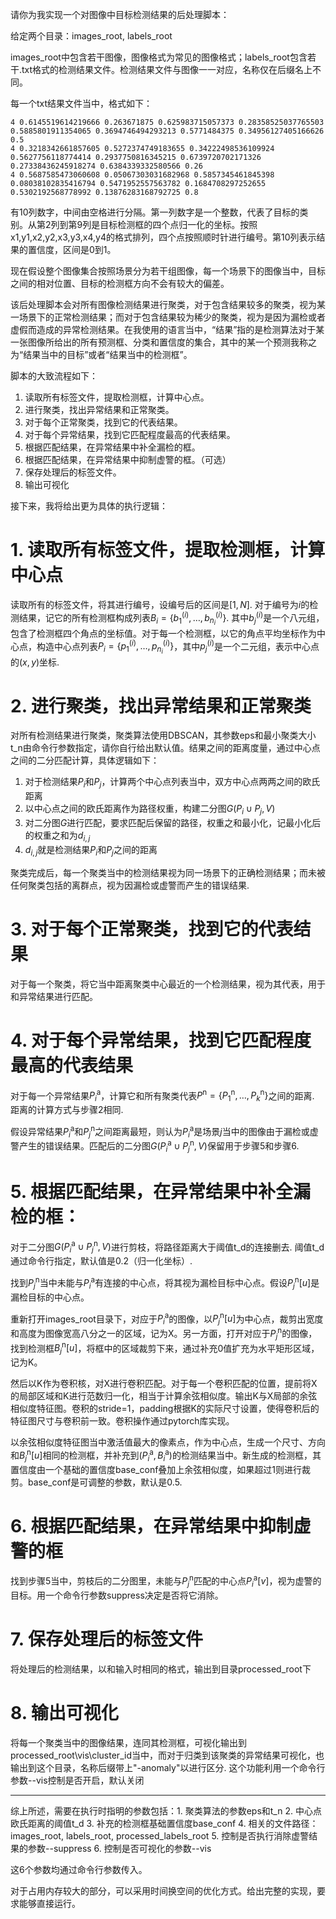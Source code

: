 请你为我实现一个对图像中目标检测结果的后处理脚本：

给定两个目录：images_root, labels_root

images_root中包含若干图像，图像格式为常见的图像格式；labels_root包含若干.txt格式的检测结果文件。检测结果文件与图像一一对应，名称仅在后缀名上不同。

每一个txt结果文件当中，格式如下：
```
4 0.6145519614219666 0.263671875 0.625983715057373 0.28358525037765503 0.5885801911354065 0.3694746494293213 0.5771484375 0.34956127405166626 0.5
4 0.3218342661857605 0.5272374749183655 0.34222498536109924 0.5627756118774414 0.2937750816345215 0.6739720702171326 0.27338436245918274 0.6384339332580566 0.26
4 0.5687585473060608 0.05067303031682968 0.5857345461845398 0.08038102835416794 0.5471952557563782 0.1684708297252655 0.5302192568778992 0.13876283168792725 0.8
```
有10列数字，中间由空格进行分隔。第一列数字是一个整数，代表了目标的类别。从第2列到第9列是目标检测框的四个点归一化的坐标。按照x1,y1,x2,y2,x3,y3,x4,y4的格式排列，四个点按照顺时针进行编号。第10列表示结果的置信度，区间是0到1。

现在假设整个图像集合按照场景分为若干组图像，每一个场景下的图像当中，目标之间的相对位置、目标的检测框方向不会有较大的偏差。

该后处理脚本会对所有图像检测结果进行聚类，对于包含结果较多的聚类，视为某一场景下的正常检测结果；而对于包含结果较为稀少的聚类，视为是因为漏检或者虚假而造成的异常检测结果。在我使用的语言当中，“结果”指的是检测算法对于某一张图像所给出的所有预测框、分类和置信度的集合，其中的某一个预测我称之为“结果当中的目标”或者“结果当中的检测框”。

脚本的大致流程如下：
1. 读取所有标签文件，提取检测框，计算中心点。
2. 进行聚类，找出异常结果和正常聚类。
3. 对于每个正常聚类，找到它的代表结果。
4. 对于每个异常结果，找到它匹配程度最高的代表结果。
5. 根据匹配结果，在异常结果中补全漏检的框。
6. 根据匹配结果，在异常结果中抑制虚警的框。（可选）
7. 保存处理后的标签文件。
8. 输出可视化

接下来，我将给出更为具体的执行逻辑：

# 1. 读取所有标签文件，提取检测框，计算中心点
读取所有的标签文件，将其进行编号，设编号后的区间是$[1, N]$. 对于编号为$i$的检测结果，记它的所有检测框构成列表$B_i=\{b^{(i)}_1, \dots, b^{(i)}_{n_i}\}$. 其中$b^{(i)}_j$是一个八元组，包含了检测框四个角点的坐标值。对于每一个检测框，以它的角点平均坐标作为中心点，构造中心点列表$P_i=\{p^{(i)}_1, \dots, p^{(i)}_{n_i}\}$，其中$p^{(i)}_j$是一个二元组，表示中心点的$(x,y)$坐标.

# 2. 进行聚类，找出异常结果和正常聚类
对所有检测结果进行聚类，聚类算法使用DBSCAN，其参数eps和最小聚类大小t_n由命令行参数指定，请你自行给出默认值。结果之间的距离度量，通过中心点之间的二分匹配计算，具体逻辑如下：
1. 对于检测结果$P_i$和$P_j$，计算两个中心点列表当中，双方中心点两两之间的欧氏距离
2. 以中心点之间的欧氏距离作为路径权重，构建二分图$G(P_i\cup P_j, V)$
3. 对二分图$G$进行匹配，要求匹配后保留的路径，权重之和最小化，记最小化后的权重之和为$d_{i,j}$
4. $d_{i,j}$就是检测结果$P_i$和$P_j$之间的距离

聚类完成后，每一个聚类当中的检测结果视为同一场景下的正确检测结果；而未被任何聚类包括的离群点，视为因漏检或虚警而产生的错误结果.

# 3. 对于每个正常聚类，找到它的代表结果
对于每一个聚类，将它当中距离聚类中心最近的一个检测结果，视为其代表，用于和异常结果进行匹配。

# 4. 对于每个异常结果，找到它匹配程度最高的代表结果
对于每一个异常结果$P^\text{a}_i$，计算它和所有聚类代表$P^\text{n}=\{P^\text{n}_1,\dots,P^\text{n}_k\}$之间的距离. 距离的计算方式与步骤2相同. 

假设异常结果$P^\text{a}_i$和$P^\text{n}_j$之间距离最短，则认为$P^\text{a}_i$是场景$j$当中的图像由于漏检或虚警产生的错误结果。匹配后的二分图$G(P^\text{a}_i\cup P^\text{n}_j, V)$保留用于步骤5和步骤6.

# 5. 根据匹配结果，在异常结果中补全漏检的框：
对于二分图$G(P^\text{a}_i\cup P^\text{n}_j, V)$进行剪枝，将路径距离大于阈值t_d的连接删去. 阈值t_d通过命令行指定，默认值是0.2（归一化坐标）.

找到$P^\text{n}_j$当中未能与$P^\text{a}_i$有连接的中心点，将其视为漏检目标中心点。假设$P^\text{n}_j[u]$是漏检目标的中心点。

重新打开images_root目录下，对应于$P^\text{a}_i$的图像，以$P^\text{n}_j[u]$为中心点，裁剪出宽度和高度为图像宽高八分之一的区域，记为X。另一方面，打开对应于$P^\text{n}_j$的图像，找到检测框$B^\text{n}_j[u]$，将框中的区域裁剪下来，通过补充0值扩充为水平矩形区域，记为K。

然后以K作为卷积核，对X进行卷积匹配。对于每一个卷积匹配的位置，提前将X的局部区域和K进行范数归一化，相当于计算余弦相似度。输出K与X局部的余弦相似度特征图。卷积的stride=1，padding根据K的实际尺寸设置，使得卷积后的特征图尺寸与卷积前一致。卷积操作通过pytorch库实现。

以余弦相似度特征图当中激活值最大的像素点，作为中心点，生成一个尺寸、方向和$B^\text{n}_j[u]$相同的检测框，并补充到$(P^\text{a}_i, B^\text{a}_i)$的检测结果当中。新生成的检测框，其置信度由一个基础的置信度base_conf叠加上余弦相似度，如果超过1则进行裁剪。base_conf是可调整的参数，默认是0.5.

# 6. 根据匹配结果，在异常结果中抑制虚警的框

找到步骤5当中，剪枝后的二分图里，未能与$P^\text{n}_j$匹配的中心点$P^\text{a}_i[v]$，视为虚警的目标。用一个命令行参数suppress决定是否将它消除。

# 7. 保存处理后的标签文件
将处理后的检测结果，以和输入时相同的格式，输出到目录processed_root下

# 8. 输出可视化
将每一个聚类当中的图像结果，连同其检测框，可视化输出到processed_root\vis\cluster_id当中，而对于归类到该聚类的异常结果可视化，也输出到这个目录，名称后缀带上"-anomaly"以进行区分. 这个功能利用一个命令行参数--vis控制是否开启，默认关闭

---

综上所述，需要在执行时指明的参数包括：1. 聚类算法的参数eps和t_n 2. 中心点欧氏距离的阈值t_d 3. 补充的检测框基础置信度base_conf 4. 相关的文件路径：images_root, labels_root, processed_labels_root 5. 控制是否执行消除虚警结果的参数--suppress 6. 控制是否可视化的参数--vis

这6个参数均通过命令行参数传入。

对于占用内存较大的部分，可以采用时间换空间的优化方式。给出完整的实现，要求能够直接运行。